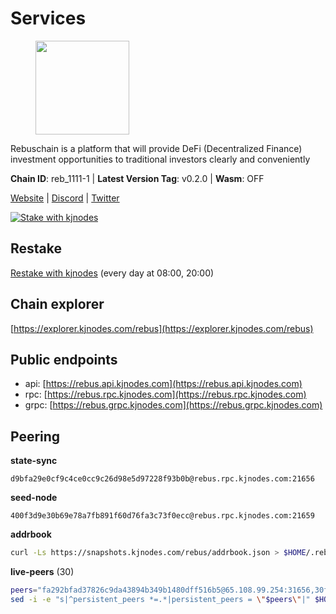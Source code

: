 # Services

<figure><img src="https://raw.githubusercontent.com/kj89/testnet_manuals/main/pingpub/logos/rebus.png" width="150" alt=""><figcaption></figcaption></figure>

Rebuschain is a platform that will provide DeFi (Decentralized Finance)  investment opportunities to traditional investors clearly and conveniently

**Chain ID**: reb_1111-1 | **Latest Version Tag**: v0.2.0 | **Wasm**: OFF

[Website](https://www.rebuschain.com) | [Discord](https://discord.gg/rebuschain) | [Twitter](https://twitter.com/RebusChain)

[![Stake with kjnodes](https://i.ibb.co/cr44Q8j/button-stake-with-kjnodes.png)](https://restake.app/rebus/rebusvaloper1vndzy8y55ylgpmmsc34uy8rm6kqlml6ffs9lrv)

## Restake

[Restake with kjnodes](https://restake.app/rebus/rebusvaloper1vndzy8y55ylgpmmsc34uy8rm6kqlml6ffs9lrv) (every day at 08:00, 20:00)
## Chain explorer
[https://explorer.kjnodes.com/rebus](https://explorer.kjnodes.com/rebus)

## Public endpoints

* api: [https://rebus.api.kjnodes.com](https://rebus.api.kjnodes.com)
* rpc: [https://rebus.rpc.kjnodes.com](https://rebus.rpc.kjnodes.com)
* grpc: [https://rebus.grpc.kjnodes.com](https://rebus.grpc.kjnodes.com)

## Peering

**state-sync**

```text
d9bfa29e0cf9c4ce0cc9c26d98e5d97228f93b0b@rebus.rpc.kjnodes.com:21656
```

**seed-node**

```text
400f3d9e30b69e78a7fb891f60d76fa3c73f0ecc@rebus.rpc.kjnodes.com:21659
```

**addrbook**
```bash
curl -Ls https://snapshots.kjnodes.com/rebus/addrbook.json > $HOME/.rebusd/config/addrbook.json
```

**live-peers** (30)
```bash
peers="fa292bfad37826c9da43894b349b1480dff516b5@65.108.99.254:31656,30ff8100fefac53ee40ef7631f1a3c66ca2b82cf@135.181.164.90:26656,1fcb45323f9045707c0c344a60d7cb906008cfaf@65.109.80.176:26656,10eb2d456219ea712c696251ddf231bbec6d987c@65.109.37.58:15656,7ee74ea68e350fc5214657255cba5e339bb30c2a@138.201.127.91:26674,12703ce9efe6c1171c193dae2e2041a2be610852@65.108.44.149:29656,f546370843f92e2415524a7b18f9cd528e2fd706@65.109.55.186:26656,12e6bea6650a53150c01ca3897e4a0b94d6e9d4e@135.181.141.47:26656,e056318da91e77585f496333040e00e12f6941d1@51.83.97.166:26656,e6f1684ed8ed5c586b188bf7088026da4ffdaff6@134.65.193.78:26656,faf349e185255c4aa2786da4f8ac70ea13849db0@169.155.45.128:26656,17779ded6b3dc2f31d6c6f40cc6f07d802753ba7@78.47.153.128:26656,2f6b34ad97c4827dace87436f0299cf89fe0c056@136.243.95.80:46656,1fe32d8f09b8715b1e626da17b3ecfe26623b371@176.9.22.117:27656,237bfc05da5f8cabee00f148995333f37186d232@164.68.121.101:26656,5c2018214fcfde67ec390702539f295165f12a3a@86.48.2.20:26656,b8137c688096d1abcf56942d335d061f212e6629@62.212.65.138:34656,f4ad005ee8ec25508c498294e9e83d81b188ea49@185.248.24.16:21656,05483a7ec0160b17de1ad8e7793c7502e70e5525@146.59.85.223:17256,89ded0a3987d22e46b756fead439e2a4d25f23cb@185.144.99.30:26656,afdd27b58e851dcbb8c98c0e3191a0d8bfbcd3ae@65.108.41.252:26656,b212d5740b2e11e54f56b072dc13b6134650cfb5@169.155.168.16:26656,4e3e545e85000045ef44905ab683a5db6f87cdbe@88.198.32.17:37656,5f29f14fe3dd7e1d86caa4d344e67ee81c32255f@65.109.37.228:26656,34e3178b6e0f25451fd690c15fc199d5a9bdfb9b@15.204.197.11:26656,87102b5dd22c1d17f97197c078f23726ae3c6214@91.157.60.253:26656,a7d96dc929824613315dcc1c90fee119f28cc51f@164.152.160.207:26656,cd71aa366822800a2aa7051fae69127f78b3f203@188.165.225.226:26656,275d2614d24c8ac015a7712702fcb99cef67ef67@65.108.124.219:29656,d9bfa29e0cf9c4ce0cc9c26d98e5d97228f93b0b@65.109.88.38:21656"
sed -i -e "s|^persistent_peers *=.*|persistent_peers = \"$peers\"|" $HOME/.rebusd/config/config.toml
```

